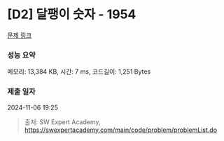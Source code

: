 # [D2] 달팽이 숫자 - 1954 

[문제 링크](https://swexpertacademy.com/main/code/problem/problemDetail.do?contestProbId=AV5PobmqAPoDFAUq) 

### 성능 요약

메모리: 13,384 KB, 시간: 7 ms, 코드길이: 1,251 Bytes

### 제출 일자

2024-11-06 19:25



> 출처: SW Expert Academy, https://swexpertacademy.com/main/code/problem/problemList.do